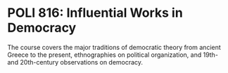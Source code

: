 # POLI 816: Influential Works in Democracy

The course covers the major traditions of democratic theory from ancient Greece to the present, ethnographies on political organization, and 19th- and 20th-century observations on democracy.